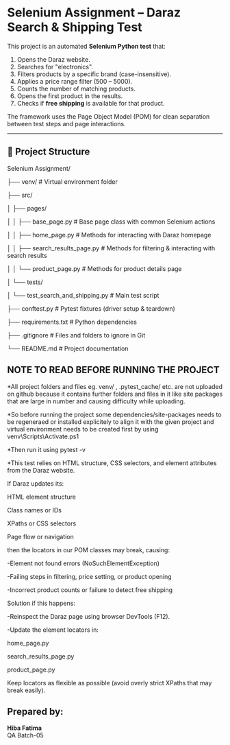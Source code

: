 # Selenium Assignment – Daraz Search & Shipping Test

This project is an automated **Selenium Python test** that:
1. Opens the Daraz website.
2. Searches for "electronics".
3. Filters products by a specific brand (case-insensitive).
4. Applies a price range filter (500 – 5000).
5. Counts the number of matching products.
6. Opens the first product in the results.
7. Checks if **free shipping** is available for that product.

The framework uses the Page Object Model (POM) for clean separation between test steps and page interactions.

---
## 📂 Project Structure
Selenium Assignment/

├── venv/                              # Virtual environment folder

├── src/

│   ├── pages/

│   │   ├── base_page.py               # Base page class with common Selenium actions

│   │   ├── home_page.py               # Methods for interacting with Daraz homepage

│   │   ├── search_results_page.py     # Methods for filtering & interacting with search results

│   │   └── product_page.py            # Methods for product details page

│   └── tests/

│       └── test_search_and_shipping.py # Main test script

├── conftest.py                        # Pytest fixtures (driver setup & teardown)

├── requirements.txt                   # Python dependencies

├── .gitignore                         # Files and folders to ignore in Git

└── README.md                          # Project documentation


## NOTE TO READ BEFORE RUNNING THE PROJECT
*All project folders and files eg. venv/ , .pytest_cache/ etc. are not uploaded on github because it contains further folders and files in it like site packages that are large in number and causing difficulty while uploading.

*So before running the project some dependencies/site-packages needs to be regeneraed or installed explicitely to align it with the given project and virtual environment needs to be created first by using venv\Scripts\Activate.ps1

*Then run it using pytest -v

*This test relies on HTML structure, CSS selectors, and element attributes from the Daraz website.

If Daraz updates its:

HTML element structure

Class names or IDs

XPaths or CSS selectors

Page flow or navigation

then the locators in our POM classes may break, causing:

-Element not found errors (NoSuchElementException)

-Failing steps in filtering, price setting, or product opening

-Incorrect product counts or failure to detect free shipping

Solution if this happens:

-Reinspect the Daraz page using browser DevTools (F12).

-Update the element locators in:

  home_page.py
  
  search_results_page.py
  
  product_page.py
  
Keep locators as flexible as possible (avoid overly strict XPaths that may break easily).

## Prepared by:
**Hiba Fatima**  
QA Batch-05
